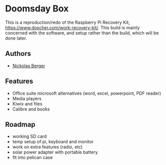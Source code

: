 
# Doomsday Box

This is a reproduction/redo of the Raspberry Pi Recovery Kit, https://www.doscher.com/work-recovery-kit/. This build is mainly concerned with the software, and setup rather than the build, which will be done later.


## Authors

- [Nickolas Berger](https://github.com/NickolasBerger)


## Features

- Office suite microsoft alternatives (word, excel, powerpoint, PDF reader)
- Media players
- Kiwix and files
- Calibre and books


## Roadmap

- working SD card
- temp setup of pi, keyboard and monitor
- work on extra features (radio, etc)
- solar power adapter with portable battery
- fit into pelican case


